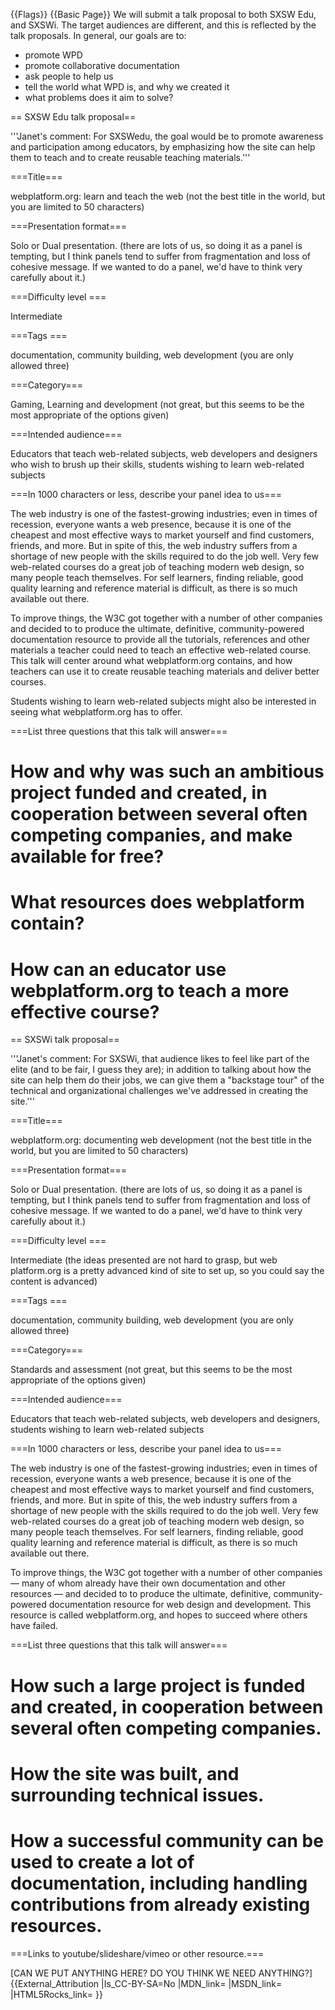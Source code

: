 {{Flags}}
{{Basic Page}}
We will submit a talk proposal to both SXSW Edu, and SXSWi. The target audiences are different, and this is reflected by the talk proposals. In general, our goals are to:

* promote WPD
* promote collaborative documentation
* ask people to help us
* tell the world what WPD is, and why we created it
* what problems does it aim to solve?

== SXSW Edu talk proposal==

'''Janet's comment: For SXSWedu, the goal would be to promote awareness and participation among educators, by emphasizing how the site can help them to teach and to create reusable teaching materials.'''

===Title===

webplatform.org: learn and teach the web (not the best title in the world, but you are limited to 50 characters)

===Presentation format===

Solo or Dual presentation. (there are lots of us, so doing it as a panel is tempting, but I think panels tend to suffer from fragmentation and loss of cohesive message. If we wanted to do a panel, we'd have to think very carefully about it.)

===Difficulty level ===

Intermediate

===Tags ===

documentation, community building, web development (you are only allowed three)

===Category===

Gaming, Learning and development (not great, but this seems to be the most appropriate of the options given)

===Intended audience===

Educators that teach web-related subjects, web developers and designers who wish to brush up their skills, students wishing to learn web-related subjects

===In 1000 characters or less, describe your panel idea to us===

The web industry is one of the fastest-growing industries; even in times of recession, everyone wants a web presence, because it is one of the cheapest and most effective ways to market yourself and find customers, friends, and more. But in spite of this, the web industry suffers from a shortage of new people with the skills required to do the job well. Very few web-related courses do a great job of teaching modern web design, so many people teach themselves. For self learners, finding reliable, good quality learning and reference material is difficult, as there is so much available out there.

To improve things, the W3C got together with a number of other companies and decided to to produce the ultimate, definitive, community-powered documentation resource to provide all the tutorials, references and other materials a teacher could need to teach an effective web-related course. This talk will center around what webplatform.org contains,  and how teachers can use it to create reusable teaching materials and deliver better courses.

Students wishing to learn web-related subjects might also be interested in seeing what webplatform.org has to offer.

===List three questions that this talk will answer===

# How and why was such an ambitious project funded and created, in cooperation between several often competing companies, and make available for free? 
# What resources does webplatform contain?
# How can an educator use webplatform.org to teach a more effective course?



== SXSWi talk proposal==

'''Janet's comment: For SXSWi, that audience likes to feel like part of the elite (and to be fair, I guess they are); in addition to talking about how the site can help them do their jobs, we can give them a "backstage tour" of the technical and organizational challenges we've addressed in creating the site.'''

===Title===

webplatform.org: documenting web development (not the best title in the world, but you are limited to 50 characters)

===Presentation format===

Solo or Dual presentation. (there are lots of us, so doing it as a panel is tempting, but I think panels tend to suffer from fragmentation and loss of cohesive message. If we wanted to do a panel, we'd have to think very carefully about it.)

===Difficulty level ===

Intermediate (the ideas presented are not hard to grasp, but web platform.org is a pretty advanced kind of site to set up, so you could say the content is advanced)

===Tags ===

documentation, community building, web development (you are only allowed three)

===Category===

Standards and assessment (not great, but this seems to be the most appropriate of the options given)

===Intended audience===

Educators that teach web-related subjects, web developers and designers, students wishing to learn web-related subjects

===In 1000 characters or less, describe your panel idea to us===

The web industry is one of the fastest-growing industries; even in times of recession, everyone wants a web presence, because it is one of the cheapest and most effective ways to market yourself and find customers, friends, and more. But in spite of this, the web industry suffers from a shortage of new people with the skills required to do the job well. Very few web-related courses do a great job of teaching modern web design, so many people teach themselves. For self learners, finding reliable, good quality learning and reference material is difficult, as there is so much available out there.

To improve things, the W3C got together with a number of other companies — many of whom already have their own documentation and other resources — and decided to to produce the ultimate, definitive, community-powered documentation resource for web design and development. This resource is called webplatform.org, and hopes to succeed where others have failed.

===List three questions that this talk will answer===

# How such a large project is funded and created, in cooperation between several often competing companies.
# How the site was built, and surrounding technical issues.
# How a successful community can be used to create a lot of documentation, including handling contributions from already existing resources.

===Links to youtube/slideshare/vimeo or other resource.===

[CAN WE PUT ANYTHING HERE? DO YOU THINK WE NEED ANYTHING?]
{{External_Attribution
|Is_CC-BY-SA=No
|MDN_link=
|MSDN_link=
|HTML5Rocks_link=
}}